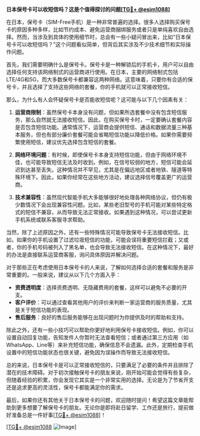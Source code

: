 **日本保号卡可以收短信吗？这是个值得探讨的问题[[TG💪+ @esim1088](https://t.me/s/esim1088)]**

在日本，保号卡（SIM-Free手机）是一种非常普遍的选择。很多人选择购买保号卡的原因多种多样，比如节约成本、避免运营商捆绑服务或者只是单纯喜欢自由选择。然而，当涉及到具体的使用细节时，总会有一些小疑问冒出来，比如“日本保号卡可以收短信吗？”这个问题看似简单，但背后其实涉及不少技术细节和实际操作问题。

首先，我们需要明确什么是保号卡。保号卡是一种解锁后的手机卡，用户可以自由选择任何支持该网络制式的运营商进行使用。在日本，主要的网络制式包括LTE/4G和5G，而大多数保号卡都兼容这两种网络。这意味着，只要你有合适的保号卡，并且选择了支持这些网络的套餐，你的手机就可以正常接收短信。

那么，为什么有人会怀疑保号卡是否能收短信呢？这可能与以下几个因素有关：

1. **运营商限制**：虽然保号卡本身没有问题，但如果所选套餐中没有包含短信服务，那么自然就无法接收短信。因此，在购买保号卡时，一定要确认套餐内容是否包含短信功能。通常情况下，运营商会提供短信、通话和数据流量三种基本服务，但也有部分廉价套餐可能会省略短信功能以降低价格。如果你需要频繁使用短信，建议优先选择包含短信的套餐。

2. **网络环境问题**：有时候，即使保号卡本身支持短信功能，但由于网络环境不佳，也可能导致短信无法及时收到。例如，在信号较弱的地方，短信可能会延迟到达甚至丢失。这种情况并不罕见，尤其是在偏远地区或者地铁、隧道等特殊环境下。因此，如果你经常在这些地方活动，建议选择信号覆盖更广的运营商。

3. **技术兼容性**：虽然现代智能手机大多能够很好地处理各种网络协议，但仍有极少数情况下会出现兼容性问题。比如，某些老旧型号的手机可能对某些特定格式的短信不兼容，从而导致无法正常接收。如果遇到这种情况，可以尝试更新手机系统或联系客服寻求帮助。

当然，除了上述原因之外，还有一些特殊情况可能导致保号卡无法接收短信。比如，如果你的手机设置了过滤垃圾短信的功能，可能会误将重要短信拦截；又或者，你的手机号码被列入了黑名单，也会导致无法接收短信。在这种情况下，最好的办法是直接联系运营商客服，询问具体原因并解决问题。

对于那些正在考虑使用日本保号卡的人来说，了解如何选择合适的套餐和服务是非常重要的。一般来说，建议从以下几个方面入手：

- **资费透明度**：选择资费透明、无隐藏费用的套餐，这样可以避免不必要的开支。
- **客户评价**：可以通过查看其他用户的评价来判断一家运营商的服务质量，尤其是关于短信功能的表现。
- **售后服务**：良好的售后服务能够在出现问题时为你提供及时的帮助和支持。

除此之外，还有一些小技巧可以帮助你更好地利用保号卡接收短信。例如，你可以设置自动回复功能，告知发件人你暂时无法查看短信；或者通过第三方应用（如WhatsApp、Line等）来补充短信功能，确保信息不会遗漏。此外，定期检查手机设置中的短信功能状态也很关键，避免因为误操作而导致无法接收短信。

总的来说，日本保号卡是可以正常接收短信的，只要满足了必要的条件并且排除了潜在的技术障碍。对于初次接触保号卡的朋友来说，刚开始可能会觉得有些复杂，但随着经验的积累，你会发现它其实是一个非常实用的选择。无论是为了节省开支还是追求更高的灵活性，保号卡都能满足你的需求。

最后，如果你还有其他关于日本保号卡的问题，欢迎随时提问！希望这篇文章能帮助到更多想要了解保号卡的朋友。无论你是即将赴日留学、工作还是旅行，提前做好准备总是一件好事[[TG💪+ @esim1088](https://t.me/s/esim1088)]！

[[TG💪+ @esim1088](https://t.me/s/esim1088) ![Image](https://i.postimg.cc/4NQfJmqS/Snipaste-2025-05-13-00-14-12.png)]